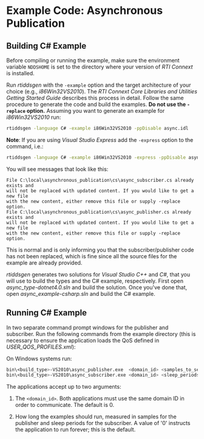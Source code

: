 # Example Code: Asynchronous Publication

## Building C# Example

Before compiling or running the example, make sure the environment variable
`NDDSHOME` is set to the directory where your version of *RTI Connext* is
installed.

Run *rtiddsgen* with the `-example` option and the target architecture of your
choice (e.g., *i86Win32VS2010*). The *RTI Connext Core Libraries and Utilities
Getting Started Guide* describes this process in detail.
Follow the same procedure to generate the code and build the examples. **Do not
use the `-replace` option.** Assuming you want to generate an example for
*i86Win32VS2010* run:

```sh
rtiddsgen -language C# -example i86Win32VS2010 -ppDisable async.idl
```

**Note**: If you are using *Visual Studio Express* add the `-express` option to
the command, i.e.:

```sh
rtiddsgen -language C# -example i86Win32VS2010 -express -ppDisable async.idl
```

You will see messages that look like this:

```
File C:\local\asynchronous_publication\cs\async_subscriber.cs already exists and
will not be replaced with updated content. If you would like to get a new file
with the new content, either remove this file or supply -replace option.
File C:\local\asynchronous_publication\cs\async_publisher.cs already exists and
will not be replaced with updated content. If you would like to get a new file
with the new content, either remove this file or supply -replace option.
```

This is normal and is only informing you that the subscriber/publisher code has
not been replaced, which is fine since all the source files for the example are
already provided.

*rtiddsgen* generates two solutions for *Visual Studio C++* and *C#*, that you
will use to build the types and the C# example, respectively. First open
*async_type-dotnet4.0.sln* and build the solution. Once you've done that, open
*async_example-csharp.sln* and build the C# example.

## Running C# Example

In two separate command prompt windows for the publisher and subscriber. Run
the following commands from the example directory (this is necessary to ensure
the application loads the QoS defined in *USER_QOS_PROFILES.xml*):

On Windows systems run:

```sh
bin\<build_type>-VS2010\async_publisher.exe  <domain_id> <samples_to_send>
bin\<build_type>-VS2010\async_subscriber.exe <domain_id> <sleep_periods>
```

The applications accept up to two arguments:

1.  The `<domain_id>`. Both applications must use the same domain ID in order
    to communicate. The default is 0.

2.  How long the examples should run, measured in samples for the publisher
    and sleep periods for the subscriber. A value of '0' instructs the
    application to run forever; this is the default.
